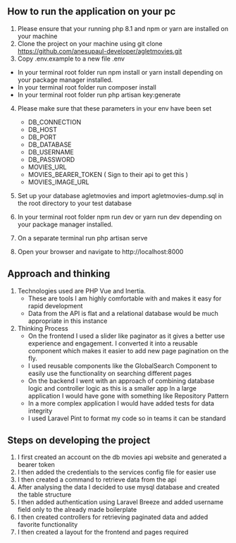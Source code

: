 ## How to run the application on your pc

1. Please ensure that your running php 8.1 and npm or yarn are installed on your machine
2. Clone the project on your machine using git clone https://github.com/anesupaul-developer/agletmovies.git
3. Copy .env.example to a new file .env
- In your terminal root folder run npm install or yarn install depending on your package manager installed.
- In your terminal root folder run composer install
- In your terminal root folder run php artisan key:generate
4. Please make sure that these parameters in your env have been set
    - DB_CONNECTION
    - DB_HOST
    - DB_PORT
    - DB_DATABASE
    - DB_USERNAME
    - DB_PASSWORD
    - MOVIES_URL
    - MOVIES_BEARER_TOKEN ( Sign to their api to get this )
    - MOVIES_IMAGE_URL

5. Set up your database agletmovies and import agletmovies-dump.sql in the root directory to your test database
6. In your terminal root folder npm run dev or yarn run dev depending on your package manager installed.
7. On a separate terminal run php artisan serve
8. Open your browser and navigate to http://localhost:8000



## Approach and thinking
1. Technologies used are PHP Vue and Inertia.
    - These are tools I am highly comfortable with and makes it easy for rapid development
    - Data from the API is flat and a relational database would be much appropriate in this instance
2. Thinking Process
    - On the frontend I used a slider like paginator as it gives a better use experience and engagement. I converted it into a
      reusable component which makes it easier to add new page pagination on the fly.
    - I used reusable components like the GlobalSearch Component to easily use the functionality on searching different pages
    - On the backend I went with an approach of combining database logic and controller logic as this is a smaller app
      In a large application I would have gone with something like Repository Pattern
    - In a more complex application I would have added tests for data integrity
    - I used Laravel Pint to format my code so in teams it can be standard

## Steps on developing the project

1. I first created an account on the db movies api website and generated a bearer token
2. I then added the credentials to the services config file for easier use
3. I then created a command to retrieve data from the api
4. After analysing the data I decided to use mysql database and created the table structure
5. I then added authentication using Laravel Breeze and added username field only to the already made boilerplate
6. I then created controllers for retrieving paginated data and added favorite functionality
7. I then created a layout for the frontend and pages required

